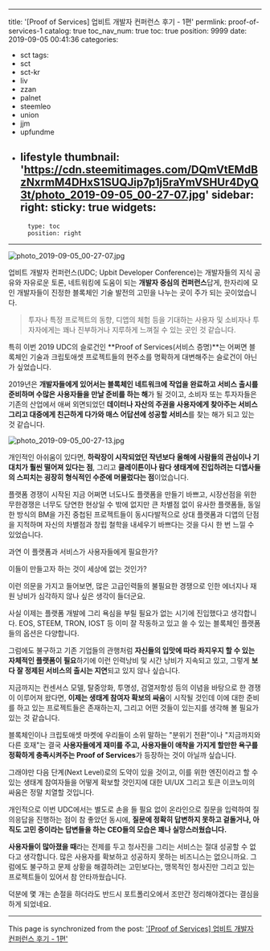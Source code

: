 
---
title: '[Proof of Services] 업비트 개발자 컨퍼런스 후기 - 1편'
permlink: proof-of-services-1
catalog: true
toc_nav_num: true
toc: true
position: 9999
date: 2019-09-05 00:41:36
categories:
- sct
tags:
- sct
- sct-kr
- liv
- zzan
- palnet
- steemleo
- union
- jjm
- upfundme
- lifestyle
thumbnail: 'https://cdn.steemitimages.com/DQmVtEMdBzNxrmM4DHxS1SUQJip7p1j5raYmVSHUr4DyQ3t/photo_2019-09-05_00-27-07.jpg'
sidebar:
    right:
        sticky: true
widgets:
    -
        type: toc
        position: right
---


![photo_2019-09-05_00-27-07.jpg](https://cdn.steemitimages.com/DQmVtEMdBzNxrmM4DHxS1SUQJip7p1j5raYmVSHUr4DyQ3t/photo_2019-09-05_00-27-07.jpg)

업비트 개발자 컨퍼런스(UDC; Upbit Developer Conference)는 개발자들의 지식 공유와 자유로운 토론, 네트워킹에 도움이 되는 **개발자 중심의 컨퍼런스**답게, 한자리에 모인 개발자들이 진정한 블록체인 기술 발전의 고민을 나누는 곳이 주가 되는 곳이었습니다.

> 투자나 특정 프로젝트의 동향, 디앱의 체험 등을 기대하는 사용자 및 소비자나 투자자에게는 꽤나 진부하거나 지루하게 느껴질 수 있는 곳인 것 같습니다.

특히 이번 2019 UDC의 슬로건인 **Proof of Services(서비스 증명)**는 어쩌면 블록체인 기술과 크립토애셋 프로젝트들의 현주소를 명확하게 대변해주는 슬로건이 아닌가 싶었습니다.

2019년은 **개발자들에게 있어서는 블록체인 네트워크에 작업을 완료하고 서비스 출시를 준비하며 수많은 사용자들을 만날 준비를 하는 해**가 될 것이고, 소비자 또는 투자자들은 기존의 산업에서 애써 외면되었던 **데이터나 자산의 주권을 사용자에게 찾아주는 서비스 그리고 대중에게 친근하게 다가와 매스 어답션에 성공할 서비스**를 찾는 해가 되고 있는 것 같습니다.

![photo_2019-09-05_00-27-13.jpg](https://cdn.steemitimages.com/DQmVejDy3sGmZsN9zG1K5davMwRVQuUmaXhd8yDW7Fuzftw/photo_2019-09-05_00-27-13.jpg)

개인적인 아쉬움이 있다면, **하락장이 시작되었던 작년보다 올해에 사람들의 관심이나 기대치가 훨씬 떨어져 있다는 점**, 그리고 **클레이튼이나 람다 생태계에 진입하려는 디앱사들의 스피치는 굉장히 형식적인 수준에 머물렀다는 점**이었습니다. 

플랫폼 경쟁이 시작된 지금 어쩌면 너도나도 플랫폼을 만들기 바쁘고, 시장선점을 위한 무한경쟁은 너무도 당연한 현상일 수 밖에 없지만 큰 차별점 없이 유사한 플랫폼들, 동일한 방식의 BM을 가진 중첩된 프로젝트들이 동시다발적으로 상대 플랫폼과 디앱의 단점을 지적하며 자신의 차별점과 창립 철학을 내세우기 바쁘다는 것을 다시 한 번 느낄 수 있었습니다.

과연 이 플랫폼과 서비스가 사용자들에게 필요한가?

이들이 만들고자 하는 것이 세상에 없는 것인가?

이런 의문을 가지고 들어보면, 많은 고급인력들의 불필요한 경쟁으로 인한 에너지나 재원 낭비가 심각하지 않나 싶은 생각이 들더군요.

사실 이제는 플랫폼 개발에 그리 욕심을 부릴 필요가 없는 시기에 진입했다고 생각합니다. EOS, STEEM, TRON, IOST 등 이미 잘 작동하고 있고 쓸 수 있는 블록체인 플랫폼들의 옵션은 다양합니다.

그럼에도 불구하고 기존 기업들의 관행처럼 **자신들의 입맛에 따라 좌지우지 할 수 있는 자체적인 플랫폼이 필요**하기에 이런 인력낭비 및 시간 낭비가 지속되고 있고, 그렇게 **보다 잘 정제된 서비스의 출시는 지연**되고 있지 않나 싶습니다.

지금까지는 컨센서스 모델, 탈중앙화, 투명성, 검열저항성 등의 이념을 바탕으로 한 경쟁이 이루어져 왔다면, **이제는 생태계 참여자 확보의 싸움**이 시작될 것인데 이에 대한 준비를 하고 있는 프로젝트들은 존재하는지, 그리고 어떤 것들이 있는지를 생각해 볼 필요가 있는 것 같습니다.

블록체인이나 크립토애셋 마켓에 우리들이 소위 말하는 "분위기 전환"이나 "지금까지와 다른 호재"는 결국 **사용자들에게 재미를 주고, 사용자들이 애착을 가지게 할만한 욕구를 정확하게 충족시켜주는 Proof of Services**가 등장하는 것이 아닐까 싶습니다.

그래야만 다음 단계(Next Level)로의 도약이 있을 것이고, 이를 위한 엔진이라고 할 수 있는 생태계 참여자들을 어떻게 확보할 것인지에 대한 UI/UX 그리고 토큰 이코노미의 싸움은 정말 치열할 것입니다.

개인적으로 이번 UDC에서는 별도로 손을 들 필요 없이 온라인으로 질문을 입력하여 질의응답을 진행하는 점이 참 좋았던 동시에, **질문에 정확히 답변하지 못하고 겉돌거나, 아직도 고민 중이라는 답변들을 하는 CEO들의 모습은 꽤나 실망스러웠습니다.**

**사용자들이 많아졌을 때**라는 전제를 두고 청사진을 그리는 서비스는 절대 성공할 수 없다고 생각합니다. 많은 사용자를 확보하고 성공하지 못하는 비즈니스는 없으니까요. 그럼에도 불구하고 문제 상황을 해결하려는 고민보다는, 맹목적인 청사진만 그리고 있는 프로젝트들이 있어서 참 안타까웠습니다.

덕분에 몇 개는 손절을 하더라도 반드시 포트폴리오에서 조만간 정리해야겠다는 결심을 하게 되었네요.

- - -

This page is synchronized from the post: ['[Proof of Services] 업비트 개발자 컨퍼런스 후기 - 1편'](https://steemit.com/@donekim/proof-of-services-1)
